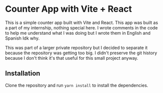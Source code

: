 # Counter App with Vite + React

This is a simple counter app built with Vite and React. This app was built as a part of my internship, nothing special here. I wrote comments in the code to help me understand what I was doing but I wrote them in English and Spanish Idk why.  

This was part of a larger private repository but I decided to separate it because the repository was getting too big. I didn't preserve the git history because I don't think it's that useful for this small project anyway.  

## Installation

Clone the repository and run `yarn install` to install the dependencies.

